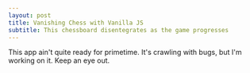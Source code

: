 ```yaml
---
layout: post
title: Vanishing Chess with Vanilla JS
subtitle: This chessboard disentegrates as the game progresses
---
```


This app ain't quite ready for primetime. It's crawling with bugs, but I'm working on it. Keep an eye out. 
